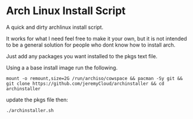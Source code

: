 # Arch Linux Install Script
A quick and dirty archlinux install script. 

It works for what I need feel free to make it your own, but it is not intended
to be a general solution for people who dont know how to install arch.

Just add any packages you want installed to the pkgs text file.

Using a a base install image run the following.
```
mount -o remount,size=2G /run/archiso/cowspace && pacman -Sy git && git clone https://github.com/jeremyCloud/archinstaller && cd archinstaller
```
update the pkgs file then:
```
./archinstaller.sh
```
